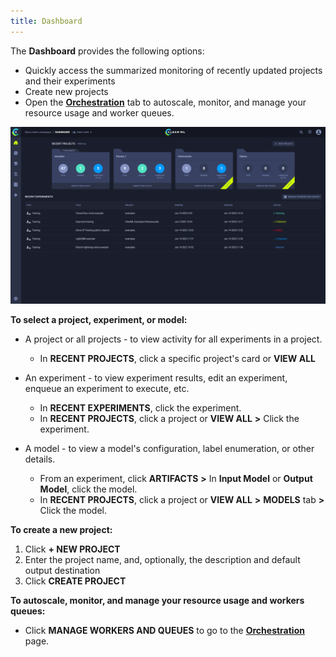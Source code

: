 ```yaml
---
title: Dashboard
---
```



The **Dashboard** provides the following options:
* Quickly access the summarized monitoring of recently updated projects and their experiments
* Create new projects 
* Open the [**Orchestration**](webapp_workers_queues.md) tab to autoscale, monitor, and manage your resource usage and 
  worker queues.

![Dashboard](../img/webapp_dashboard.png)

**To select a project, experiment, or model:**

* A project or all projects - to view activity for all experiments in a project.
    * In **RECENT PROJECTS**, click a specific project's card or **VIEW ALL**
    
* An experiment - to view experiment results, edit an experiment, enqueue an experiment to execute, etc.
    * In **RECENT EXPERIMENTS**, click the experiment.
    * In **RECENT PROJECTS**, click a project or **VIEW ALL** **>** Click the experiment.

* A model - to view a model's configuration, label enumeration, or other details.
    * From an experiment, click **ARTIFACTS** **>** In **Input Model** or **Output Model**, click the model.
    * In **RECENT PROJECTS**, click a project or **VIEW ALL** **>** **MODELS** tab **>** Click the model.
    
**To create a new project:**

1. Click **+ NEW PROJECT**
1. Enter the project name, and, optionally, the description and default output destination
1. Click **CREATE PROJECT**

**To autoscale, monitor, and manage your resource usage and workers queues:**

* Click **MANAGE WORKERS AND QUEUES** to go to the [**Orchestration**](webapp_workers_queues.md) page.